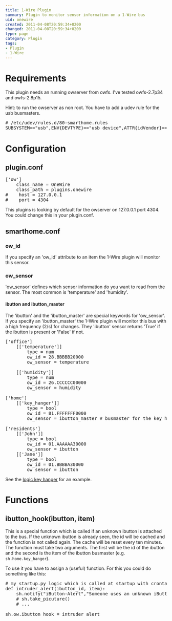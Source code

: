 ```yaml
---
title: 1-Wire Plugin
summary: Plugin to monitor sensor information on a 1-Wire bus
uid: onewire
created: 2011-04-08T20:59:34+0200
changed: 2011-04-08T20:59:34+0200
type: page
category: Plugin
tags:
- Plugin
- 1-Wire
---
```


Requirements
============
This plugin needs an running owserver from owfs. I've tested owfs-2.7p34 and owfs-2.8p15.

Hint: to run the owserver as non root. You have to add a udev rule for the usb busmasters.
<pre># /etc/udev/rules.d/80-smarthome.rules
SUBSYSTEM=="usb",ENV{DEVTYPE}=="usb_device",ATTR{idVendor}=="04fa", ATTR{idProduct}=="2490",GROUP="smarthome",MODE="0660"
</pre>

Configuration
=============

plugin.conf
-----------
<pre>
['ow']
    class_name = OneWire
    class_path = plugins.onewire
#    host = 127.0.0.1
#    port = 4304
</pre>

This plugins is looking by default for the owserver on 127.0.0.1 port 4304. You could change this in your plugin.conf.

smarthome.conf
--------------

### ow_id
If you specify an 'ow_id' attribute to an item the 1-Wire plugin will monitor this sensor.

### ow_sensor
'ow_sensor' defines which sensor information do you want to read from the sensor. The most common is 'temperature' and 'humidity'.

#### ibutton and ibutton_master
The 'ibutton' and the 'ibutton_master' are special keywords for 'ow_sensor'.
If you specify an 'ibutton_master' the 1-Wire plugin will monitor this bus with a high frequency (2/s) for changes.
They 'ibutton' sensor returns 'True' if the ibutton is present or 'False' if not.

<pre>['office']
    [['temperature']]
        type = num
        ow_id = 28.BBBBB20000
        ow_sensor = temperature

    [['humidity']]
        type = num
        ow_id = 26.CCCCCC00000
        ow_sensor = humidity

['home']
    [['key_hanger']]
        type = bool
        ow_id = 81.FFFFFFF0000
        ow_sensor = ibutton_master # busmaster for the key hanger

['residents']
    [['John']]
        type = bool
        ow_id = 01.AAAAAA30000
        ow_sensor = ibutton
    [['Jane']]
        type = bool
        ow_id = 01.BBBBA30000
        ow_sensor = ibutton
</pre>

See the [logic key hanger](/logic/key_hanger) for an example.

Functions
=========

ibutton_hook(ibutton, item)
--------------------------------

This is a special function which is called if an unknown ibutton is attached to the bus.
If the unknown ibutton is already seen, the id will be cached and the function is not called again. The cache will be reset every ten minutes.
The function must take two arguments. The first will be the id of the ibutton and the second is the item of the ibutton busmaster (e.g. `sh.home.key_hanger`).

To use it you have to assign a (useful) function. For this you could do something like this:

<pre># my startup.py logic which is called at startup with crontab = init
def intruder_alert(ibutton_id, item):
    sh.notify("iButton-Alert","Someone uses an unknown iButton ({0}) at {1}".format(ibutton_id, item))
    # sh.take_picuture()
    # ...

sh.ow.ibutton_hook = intruder_alert</pre>

